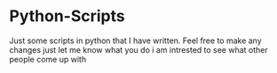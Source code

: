 Python-Scripts
==============

Just some scripts in python that I have written.  Feel free to make any changes just let me know what you do i am intrested
to see what other people come up with
